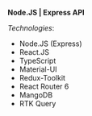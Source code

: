**Node.JS | Express API**

_Technologies_:
* Node.JS (Express)
* React.JS
* TypeScript
* Material-UI
* Redux-Toolkit
* React Router 6
* MangoDB
* RTK Query




